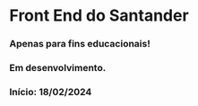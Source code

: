 # Front End do Santander


### Apenas para fins educacionais!

### Em desenvolvimento.

### Início: 18/02/2024
